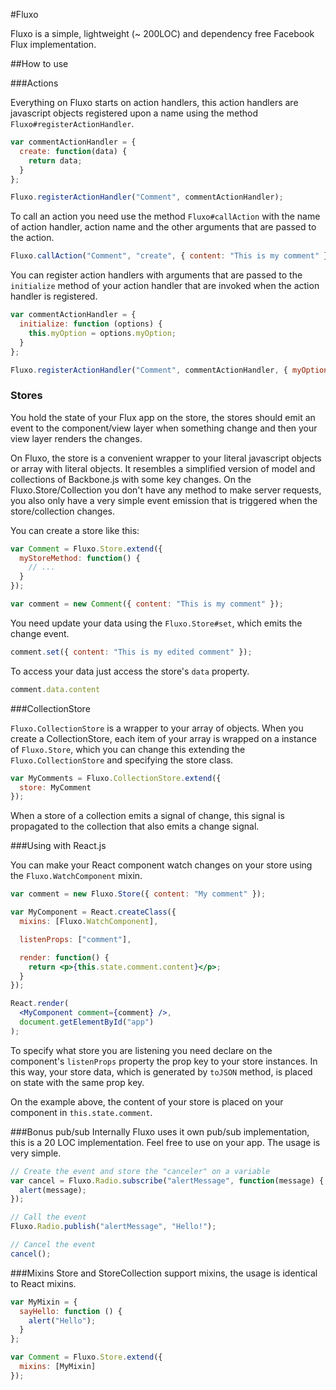 #Fluxo

Fluxo is a simple, lightweight (~ 200LOC) and dependency free Facebook Flux implementation.

##How to use

###Actions

Everything on Fluxo starts on action handlers, this action handlers are
javascript objects registered upon a name using the method `Fluxo#registerActionHandler`.

```javascript
var commentActionHandler = {
  create: function(data) {
    return data;
  }
};

Fluxo.registerActionHandler("Comment", commentActionHandler);
```

To call an action you need use the method `Fluxo#callAction` with the name of
action handler, action name and the other arguments that are passed to the action.

```javascript
Fluxo.callAction("Comment", "create", { content: "This is my comment" });
```

You can register action handlers with arguments that are passed to the `initialize`
method of your action handler that are invoked when the action handler is registered.

```javascript
var commentActionHandler = {
  initialize: function (options) {
    this.myOption = options.myOption;
  }
};

Fluxo.registerActionHandler("Comment", commentActionHandler, { myOption: true });
```

### Stores

You hold the state of your Flux app on the store, the stores should emit an event
to the component/view layer when something change and then your view layer renders the
changes.

On Fluxo, the store is a convenient wrapper to your literal javascript objects or
array with literal objects. It resembles a simplified version of model and
collections of Backbone.js with some key changes. On the Fluxo.Store/Collection
you don't have any method to make server requests, you also only have a very simple
event emission that is triggered when the store/collection changes.

You can create a store like this:

```javascript
var Comment = Fluxo.Store.extend({
  myStoreMethod: function() {
    // ...
  }
});

var comment = new Comment({ content: "This is my comment" });
```

You need update your data using the `Fluxo.Store#set`, which emits the change
event.

```javascript
comment.set({ content: "This is my edited comment" });
```

To access your data just access the store's `data` property.

```javascript
comment.data.content
```

###CollectionStore

`Fluxo.CollectionStore` is a wrapper to your array of objects. When you create
a CollectionStore, each item of your array is wrapped on a instance of `Fluxo.Store`,
which you can change this extending the `Fluxo.CollectionStore` and specifying the
store class.

```javascript
var MyComments = Fluxo.CollectionStore.extend({
  store: MyComment
});
```

When a store of a collection emits a signal of change, this signal is propagated
to the collection that also emits a change signal.

###Using with React.js

You can make your React component watch changes on your store using the `Fluxo.WatchComponent`
mixin.

```jsx
var comment = new Fluxo.Store({ content: "My comment" });

var MyComponent = React.createClass({
  mixins: [Fluxo.WatchComponent],

  listenProps: ["comment"],

  render: function() {
    return <p>{this.state.comment.content}</p>;
  }
});

React.render(
  <MyComponent comment={comment} />,
  document.getElementById("app")
);
```

To specify what store you are listening you need declare on the component's
`listenProps` property the prop key to your store instances. In this way,
your store data, which is generated by `toJSON` method, is placed on state with
the same prop key.

On the example above, the content of your store is placed on your component in
`this.state.comment`.

###Bonus pub/sub
Internally Fluxo uses it own pub/sub implementation, this is a 20 LOC implementation.
Feel free to use on your app. The usage is very simple.

```javascript
// Create the event and store the "canceler" on a variable
var cancel = Fluxo.Radio.subscribe("alertMessage", function(message) {
  alert(message);
});

// Call the event
Fluxo.Radio.publish("alertMessage", "Hello!");

// Cancel the event
cancel();
```

###Mixins
Store and StoreCollection support mixins, the usage is identical to React mixins.

```javascript
var MyMixin = {
  sayHello: function () {
    alert("Hello");
  }
};

var Comment = Fluxo.Store.extend({
  mixins: [MyMixin]
});
```
